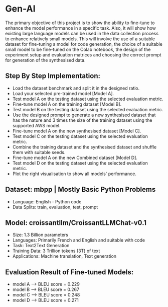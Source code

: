 # Gen-AI
The primary objective of this project is to show the ability to fine-tune to enhance the
model performance in a specific task. Also, it will show how existing large language
models can be used in the data collection process to enhance relatively small models.
This will involve the use of a suitable dataset for fine-tuning a model for code generation,
the choice of a suitable small model to be fine-tuned on the Colab notebook, the design
of the experiment setup and evaluation matrices and choosing the correct prompt for
generation of the synthesised data.

## Step By Step Implementation:
  * Load the dataset benchmark and split it in the designed ratio.
  * Load your selected pre-trained model [Model A].
  * Test model A on the testing dataset using the selected evaluation metric.
  * Fine-tune model A on the training dataset [Model B].
  * Test model B on the testing dataset using the selected evaluation metric.
  * Use the designed prompt to generate a new synthesised dataset that has the
  nature and 3 times the size of the training dataset using the supported AWS
  model.
  * Fine-tune model A on the new synthesised dataset [Model C].
  * Test model C on the testing dataset using the selected evaluation metric.
  * Combine the training dataset and the synthesised dataset and shuffle them with
  suitable seeds.
  * Fine-tune model A on the new Combined dataset [Model D].
  * Test model D on the testing dataset using the selected evaluation metric.
  * Plot the right visualisation to show all models' performance.


## Dataset: mbpp | Mostly Basic Python Problems
  * Language: English - Python code
  * Data Splits: train, evaluation, test, prompt

## Model: croissantllm/CroissantLLMChat-v0.1
  * Size: 1.3 Billion parameters
  * Languages: Primarily French and English and suitable with code
  * Task: Text2Text Generation
  * Training Data: 3 Trillion tokens (3T) of text
  * Applications: Machine translation, Text generation
  
## Evaluation Result of Fine-tuned Models:
  * model A  —> BLEU score = 0.229
  * model B  —> BLEU score = 0.267
  * model C  —> BLEU score = 0.248
  * model D  —> BLEU score = 0.271
